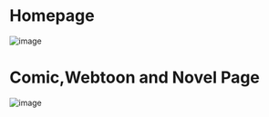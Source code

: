 # Homepage
  ![image](https://github.com/user-attachments/assets/f9e1ba67-6deb-4d82-95d8-2b7cc1d0ce50)
# Comic,Webtoon and Novel Page
  ![image](https://github.com/user-attachments/assets/07d62b52-f822-4511-af44-fa59a7f13a12)
